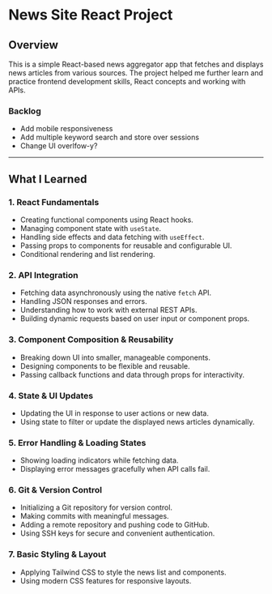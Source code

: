 # News Site React Project

## Overview

This is a simple React-based news aggregator app that fetches and displays news articles from various sources. The project helped me further learn and practice frontend development skills, React concepts and working with APIs.

### Backlog

- Add mobile responsiveness
- Add multiple keyword search and store over sessions
- Change UI overlfow-y?

---

## What I Learned

### 1. React Fundamentals
- Creating functional components using React hooks.
- Managing component state with `useState`.
- Handling side effects and data fetching with `useEffect`.
- Passing props to components for reusable and configurable UI.
- Conditional rendering and list rendering.

### 2. API Integration
- Fetching data asynchronously using the native `fetch` API.
- Handling JSON responses and errors.
- Understanding how to work with external REST APIs.
- Building dynamic requests based on user input or component props.

### 3. Component Composition & Reusability
- Breaking down UI into smaller, manageable components.
- Designing components to be flexible and reusable.
- Passing callback functions and data through props for interactivity.

### 4. State & UI Updates
- Updating the UI in response to user actions or new data.
- Using state to filter or update the displayed news articles dynamically.

### 5. Error Handling & Loading States
- Showing loading indicators while fetching data.
- Displaying error messages gracefully when API calls fail.

### 6. Git & Version Control
- Initializing a Git repository for version control.
- Making commits with meaningful messages.
- Adding a remote repository and pushing code to GitHub.
- Using SSH keys for secure and convenient authentication.

### 7. Basic Styling & Layout
- Applying Tailwind CSS to style the news list and components.
- Using modern CSS features for responsive layouts.
